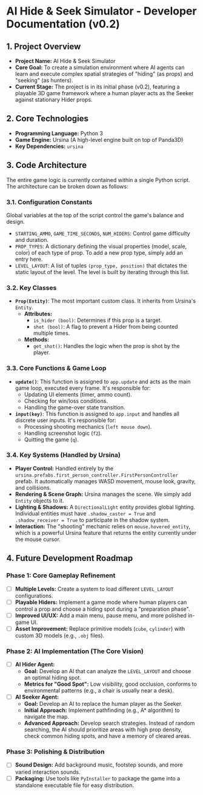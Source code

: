 # AI Hide & Seek Simulator - Developer Documentation (v0.2)

## 1. Project Overview

* **Project Name:** AI Hide & Seek Simulator
* **Core Goal:** To create a simulation environment where AI agents can learn and execute complex spatial strategies of "hiding" (as props) and "seeking" (as hunters).
* **Current Stage:** The project is in its initial phase (v0.2), featuring a playable 3D game framework where a human player acts as the Seeker against stationary Hider props.

## 2. Core Technologies

* **Programming Language:** Python 3
* **Game Engine:** Ursina (A high-level engine built on top of Panda3D)
* **Key Dependencies:** `ursina`

## 3. Code Architecture

The entire game logic is currently contained within a single Python script. The architecture can be broken down as follows:

### 3.1. Configuration Constants

Global variables at the top of the script control the game's balance and design.
* `STARTING_AMMO`, `GAME_TIME_SECONDS`, `NUM_HIDERS`: Control game difficulty and duration.
* `PROP_TYPES`: A dictionary defining the visual properties (model, scale, color) of each type of prop. To add a new prop type, simply add an entry here.
* `LEVEL_LAYOUT`: A list of tuples `(prop_type, position)` that dictates the static layout of the level. The level is built by iterating through this list.

### 3.2. Key Classes

* **`Prop(Entity)`**: The most important custom class. It inherits from Ursina's `Entity`.
    * **Attributes:**
        * `is_hider (bool)`: Determines if this prop is a target.
        * `shot (bool)`: A flag to prevent a Hider from being counted multiple times.
    * **Methods:**
        * `get_shot()`: Handles the logic when the prop is shot by the player.

### 3.3. Core Functions & Game Loop

* **`update()`**: This function is assigned to `app.update` and acts as the main game loop, executed every frame. It's responsible for:
    * Updating UI elements (timer, ammo count).
    * Checking for win/loss conditions.
    * Handling the game-over state transition.
* **`input(key)`**: This function is assigned to `app.input` and handles all discrete user inputs. It's responsible for:
    * Processing shooting mechanics (`left mouse down`).
    * Handling screenshot logic (`f2`).
    * Quitting the game (`q`).

### 3.4. Key Systems (Handled by Ursina)

* **Player Control:** Handled entirely by the `ursina.prefabs.first_person_controller.FirstPersonController` prefab. It automatically manages WASD movement, mouse look, gravity, and collisions.
* **Rendering & Scene Graph:** Ursina manages the scene. We simply add `Entity` objects to it.
* **Lighting & Shadows:** A `DirectionalLight` entity provides global lighting. Individual entities must have `.shadow_caster = True` and `.shadow_receiver = True` to participate in the shadow system.
* **Interaction:** The "shooting" mechanic relies on `mouse.hovered_entity`, which is a powerful Ursina feature that returns the entity currently under the mouse cursor.

## 4. Future Development Roadmap

### Phase 1: Core Gameplay Refinement
* [ ] **Multiple Levels:** Create a system to load different `LEVEL_LAYOUT` configurations.
* [ ] **Playable Hiders:** Implement a game mode where human players can control a prop and choose a hiding spot during a "preparation phase".
* [ ] **Improved UI/UX:** Add a main menu, pause menu, and more polished in-game UI.
* [ ] **Asset Improvement:** Replace primitive models (`cube`, `cylinder`) with custom 3D models (e.g., `.obj` files).

### Phase 2: AI Implementation (The Core Vision)
* [ ] **AI Hider Agent:**
    * **Goal:** Develop an AI that can analyze the `LEVEL_LAYOUT` and choose an optimal hiding spot.
    * **Metrics for "Good Spot":** Low visibility, good occlusion, conforms to environmental patterns (e.g., a chair is usually near a desk).
* [ ] **AI Seeker Agent:**
    * **Goal:** Develop an AI to replace the human player as the Seeker.
    * **Initial Approach:** Implement pathfinding (e.g., A* algorithm) to navigate the map.
    * **Advanced Approach:** Develop search strategies. Instead of random searching, the AI should prioritize areas with high prop density, check common hiding spots, and have a memory of cleared areas.

### Phase 3: Polishing & Distribution
* [ ] **Sound Design:** Add background music, footstep sounds, and more varied interaction sounds.
* [ ] **Packaging:** Use tools like `PyInstaller` to package the game into a standalone executable file for easy distribution.